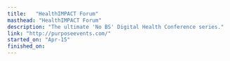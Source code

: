 ```yaml
---
title:   "HealthIMPACT Forum"
masthead: "HealthIMPACT Forum"
description: "The ultimate 'No BS' Digital Health Conference series."
link: "http://purposeevents.com/" 
started_on: "Apr-15"
finished_on: 
---
```



